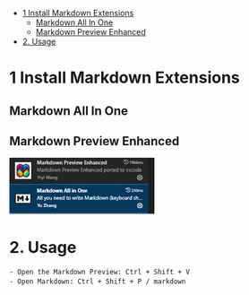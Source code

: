 

<!-- @import "[TOC]" {cmd="toc" depthFrom=1 depthTo=6 orderedList=false} -->

<!-- code_chunk_output -->

- [1 Install Markdown Extensions](#1-install-markdown-extensions)
  - [Markdown All In One](#markdown-all-in-one)
  - [Markdown Preview Enhanced](#markdown-preview-enhanced)
- [2. Usage](#2-usage)

<!-- /code_chunk_output -->


# 1 Install Markdown Extensions

## Markdown All In One
## Markdown Preview Enhanced

![alt text](images/installed-markdown-extensions/markdown-extensions.pnd.PNG)


# 2. Usage 
```bash
- Open the Markdown Preview: Ctrl + Shift + V
- Open Markdown: Ctrl + Shift + P / markdown

```